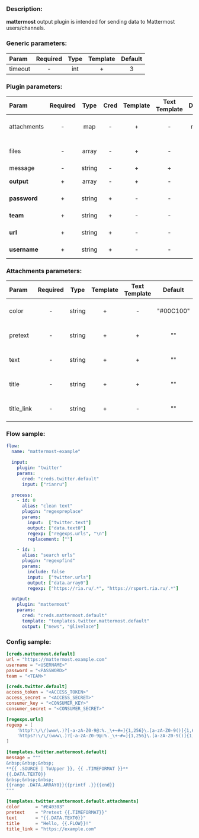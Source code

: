 ### Description:

**mattermost** output plugin is intended for sending data to Mattermost
users/channels.


### Generic parameters:

| Param   | Required | Type | Template | Default |
|:--------|:--------:|:----:|:--------:|:-------:|
| timeout |    -     | int  |    +     |    3    |


### Plugin parameters:

| Param        | Required |  Type  | Cred | Template | Text Template | Default |             Example              | Description                                                                                                |
|:-------------|:--------:|:------:|:----:|:--------:|:-------------:|:-------:|:--------------------------------:|:-----------------------------------------------------------------------------------------------------------|
| attachments  |    -     |  map   |  -   |    +     |       -       |  map[]  |           see example            | [Mattermost Message Attachments](https://docs.mattermost.com/developer/message-attachments.html)           |
| files        |    -     | array  |  -   |    +     |       -       |   ""    |         ["data.array0"]          | List of [DataItem](https://github.com/livelace/gosquito/blob/master/docs/data.md) fields with files paths. |
| message      |    -     | string |  -   |    +     |       +       |   ""    |        "{{.DATA.TEXT0}}"         | Message text.                                                                                              |
| **output**   |    +     | array  |  -   |    +     |       -       |   []    |      ["news", "@livelace"]       | List of channels/users.                                                                                    |
| **password** |    +     | string |  +   |    -     |       -       |   ""    |                ""                | Mattermost password.                                                                                       |
| **team**     |    +     | string |  +   |    -     |       -       |   ""    |           "superteam"            | Mattermost team.                                                                                           |
| **url**      |    +     | string |  +   |    -     |       -       |   ""    | "https://mattermost.example.com" | Mattermost URL.                                                                                            |
| **username** |    +     | string |  +   |    -     |       -       |   ""    |                ""                | Mattermost user.                                                                                           |


### Attachments parameters:

| Param      | Required |  Type  | Template | Text Template |  Default  |          Example          | Description                                                                                      |
|:-----------|:--------:|:------:|:--------:|:-------------:|:---------:|:-------------------------:|:-------------------------------------------------------------------------------------------------|
| color      |    -     | string |    +     |       -       | "#00C100" |         "#E40303"         | [Mattermost Message Attachments](https://docs.mattermost.com/developer/message-attachments.html) |
| pretext    |    -     | string |    +     |       +       |    ""     | "Pretext {{.TIMEFORMAT}}" | [Mattermost Message Attachments](https://docs.mattermost.com/developer/message-attachments.html) |
| text       |    -     | string |    +     |       +       |    ""     |     "{{.DATA.TEXT0}}"     | [Mattermost Message Attachments](https://docs.mattermost.com/developer/message-attachments.html) |
| title      |    -     | string |    +     |       +       |    ""     |    "Hello, {{.FLOW}}!"    | [Mattermost Message Attachments](https://docs.mattermost.com/developer/message-attachments.html) |
| title_link |    -     | string |    +     |       -       |    ""     |   "https://example.com"   | [Mattermost Message Attachments](https://docs.mattermost.com/developer/message-attachments.html) |

### Flow sample:

```yaml
flow:
  name: "mattermost-example"

  input:
    plugin: "twitter"
    params:
      cred: "creds.twitter.default"
      input: ["rianru"]

  process:
    - id: 0
      alias: "clean text"
      plugin: "regexpreplace"
      params:
        input:  ["twitter.text"]
        output: ["data.text0"]
        regexp: ["regexps.urls", "\n"]
        replacement: [""]

    - id: 1
      alias: "search urls"
      plugin: "regexpfind"
      params:
        include: false
        input:  ["twitter.urls"]
        output: ["data.array0"]
        regexp: ["https://ria.ru/.*", "https://rsport.ria.ru/.*"]

  output:
    plugin: "mattermost"
    params:
      cred: "creds.mattermost.default"
      template: "templates.twitter.mattermost.default"
      output: ["news", "@livelace"]
```

### Config sample:

```toml
[creds.mattermost.default]
url = "https://mattermost.example.com"
username = "<USERNAME>"
password = "<PASSWORD>"
team = "<TEAM>"

[creds.twitter.default]
access_token = "<ACCESS_TOKEN>"
access_secret = "<ACCESS_SECRET>"
consumer_key = "<CONSUMER_KEY>"
consumer_secret = "<CONSUMER_SECRET>"

[regexps.urls]
regexp = [
    'http?:\/\/(www\.)?[-a-zA-Z0-9@:%._\+~#=]{1,256}\.[a-zA-Z0-9()]{1,6}\b([-a-zA-Z0-9()@:%_\+.~#?&//=]*)',
    'https?:\/\/(www\.)?[-a-zA-Z0-9@:%._\+~#=]{1,256}\.[a-zA-Z0-9()]{1,6}\b([-a-zA-Z0-9()@:%_\+.~#?&//=]*)'
]

[templates.twitter.mattermost.default]
message = """
&nbsp;&nbsp;&nbsp;
**{{ .SOURCE | ToUpper }}, {{ .TIMEFORMAT }}**
{{.DATA.TEXT0}}
&nbsp;&nbsp;&nbsp;
{{range .DATA.ARRAY0}}{{printf .}}{{end}}
"""

[templates.twitter.mattermost.default.attachments]
color      = "#E40303"
pretext    = "Pretext {{.TIMEFORMAT}}"
text       = "{{.DATA.TEXT0}}"
title      = "Hello, {{.FLOW}}!"
title_link = "https://example.com"
```


